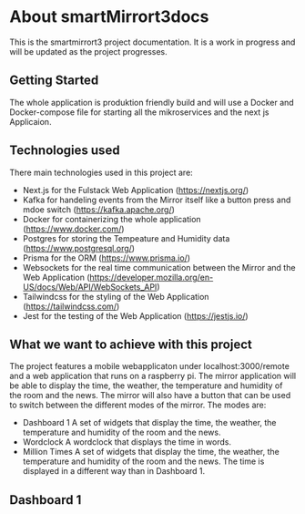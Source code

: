 # About smartMirrort3docs

This is the smartmirrort3 project documentation. It is a work in progress and will be updated as the project progresses.


## Getting Started
The whole application is produktion friendly build and will use a Docker and Docker-compose file for starting all the mikroservices and the next js Applicaion. 


## Technologies used 
There main technologies used in this project are:

- Next.js for the Fulstack Web Application (https://nextjs.org/)
- Kafka for handeling events from the Mirror itself like a button press and mdoe switch (https://kafka.apache.org/)
- Docker for containerizing the whole application (https://www.docker.com/)
- Postgres for storing the Tempeature and Humidity data (https://www.postgresql.org/)
- Prisma for the ORM (https://www.prisma.io/)
- Websockets for the real time communication between the Mirror and the Web Application (https://developer.mozilla.org/en-US/docs/Web/API/WebSockets_API)
- Tailwindcss for the styling of the Web Application (https://tailwindcss.com/)
- Jest for the testing of the Web Application (https://jestjs.io/)

## What we want to achieve with this project
The project features a mobile webapplicaton under localhost:3000/remote and a web application that runs on a raspberry pi. The mirror application will be able to display the time, the weather, the temperature and humidity of the room and the news. The mirror will also have a button that can be used to switch between the different modes of the mirror. The modes are:
- Dashboard 1 A set of widgets that display the time, the weather, the temperature and humidity of the room and the news.
- Wordclock A wordclock that displays the time in words.
- Million Times A set of widgets that display the time, the weather, the temperature and humidity of the room and the news. The time is displayed in a different way than in Dashboard 1.

## Dashboard 1

